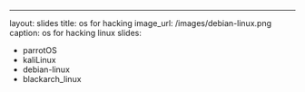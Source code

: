---
layout: slides 
title: os for hacking
image_url: /images/debian-linux.png
caption: os for hacking linux
slides:
 - parrotOS
 - kaliLinux
 - debian-linux
 - blackarch_linux
  
